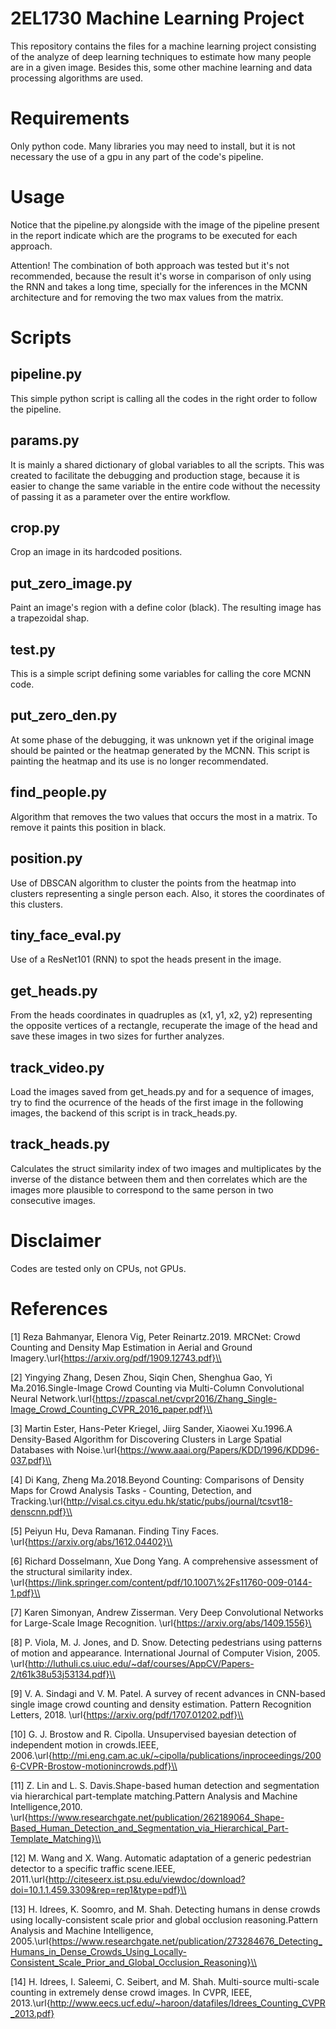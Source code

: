 # 2EL1730 Machine Learning Project

This repository contains the files for a machine learning project consisting of the analyze of deep learning techniques to estimate how many people are in a given image. Besides this, some other machine learning and data processing algorithms are used.

# Requirements

Only python code. Many libraries you may need to install, but it is not necessary the use of a gpu in any part of the code's pipeline.

# Usage

Notice that the pipeline.py alongside with the image of the pipeline present in the report indicate which are the programs to be executed for each approach. 

Attention! The combination of both approach was tested but it's not recommended, because the result it's worse in comparison of only using the RNN and takes a long time, specially for the inferences in the MCNN architecture and for removing the two max values from the matrix.

# Scripts

## pipeline.py

This simple python script is calling all the codes in the right order to follow the pipeline.

## params.py

It is mainly a shared dictionary of global variables to all the scripts. This was created to facilitate the debugging and production stage, because it is easier to change the same variable in the entire code without the necessity of passing it as a parameter over the entire workflow.

## crop.py

Crop an image in its hardcoded positions.

## put_zero_image.py

Paint an image's region with a define color (black). The resulting image has a trapezoidal shap. 

## test.py

This is a simple script defining some variables for calling the core MCNN code.

## put_zero_den.py

At some phase of the debugging, it was unknown yet if the original image should be painted or the heatmap generated by the MCNN. This script is painting the heatmap and its use is no longer recommendated.

## find_people.py

Algorithm that removes the two values that occurs the most in a matrix. To remove it paints this position in black.

## position.py

Use of DBSCAN algorithm to cluster the points from the heatmap into clusters representing a single person each. Also, it stores the coordinates of this clusters. 

## tiny_face_eval.py

Use of a ResNet101 (RNN) to spot the heads present in the image. 

## get_heads.py

From the heads coordinates in quadruples as (x1, y1, x2, y2) representing the opposite vertices of a rectangle, recuperate the image of the head and save these images in two sizes for further analyzes.

## track_video.py

Load the images saved from get_heads.py and for a sequence of images, try to find the ocurrence of the heads of the first image in the following images, the backend of this script is in track_heads.py.

## track_heads.py

Calculates the struct similarity index of two images and multiplicates by the inverse of the distance between them and then correlates which are the images more plausible to correspond to the same person in two consecutive images.

# Disclaimer

Codes are tested only on CPUs, not GPUs.

# References

[1] Reza Bahmanyar, Elenora Vig, Peter Reinartz.2019. MRCNet: Crowd Counting and Density Map Estimation in Aerial and Ground Imagery.\url{https://arxiv.org/pdf/1909.12743.pdf}\\

[2] Yingying Zhang, Desen Zhou, Siqin Chen, Shenghua Gao, Yi Ma.2016.Single-Image Crowd Counting via Multi-Column Convolutional Neural Network.\url{https://zpascal.net/cvpr2016/Zhang_Single-Image_Crowd_Counting_CVPR_2016_paper.pdf}\\

[3] Martin Ester, Hans-Peter Kriegel, Jiirg Sander, Xiaowei Xu.1996.A Density-Based Algorithm for Discovering Clusters
in Large Spatial Databases with Noise.\url{https://www.aaai.org/Papers/KDD/1996/KDD96-037.pdf}\\

[4] Di Kang, Zheng Ma.2018.Beyond Counting: Comparisons of Density Maps for Crowd
Analysis Tasks - Counting, Detection, and Tracking.\url{http://visal.cs.cityu.edu.hk/static/pubs/journal/tcsvt18-denscnn.pdf}\\

[5] Peiyun Hu, Deva Ramanan. Finding Tiny Faces. \url{https://arxiv.org/abs/1612.04402}\\

[6] Richard Dosselmann, Xue Dong Yang. A comprehensive assessment of the structural similarity index. \url{https://link.springer.com/content/pdf/10.1007\%2Fs11760-009-0144-1.pdf}\\

[7] Karen Simonyan, Andrew Zisserman. Very Deep Convolutional Networks for Large-Scale Image Recognition. \url{https://arxiv.org/abs/1409.1556}\

[8]  P. Viola, M. J. Jones, and D. Snow. Detecting pedestrians using patterns of motion and appearance. International Journal
of Computer Vision, 2005. \url{http://luthuli.cs.uiuc.edu/~daf/courses/AppCV/Papers-2/t61k38u53j53134.pdf}\\

[9] V. A. Sindagi and V. M. Patel. A survey of recent advances in CNN-based single image
crowd counting and density estimation. Pattern Recognition Letters, 2018.
\url{https://arxiv.org/pdf/1707.01202.pdf}\\

[10] G. J. Brostow and R. Cipolla. Unsupervised bayesian detection of independent motion in crowds.IEEE, 2006.\url{http://mi.eng.cam.ac.uk/~cipolla/publications/inproceedings/2006-CVPR-Brostow-motionincrowds.pdf}\\

[11] Z. Lin and L. S. Davis.Shape-based human detection
and segmentation via hierarchical part-template matching.Pattern Analysis and Machine Intelligence,2010. \url{https://www.researchgate.net/publication/262189064_Shape-Based_Human_Detection_and_Segmentation_via_Hierarchical_Part-Template_Matching}\\

[12]  M. Wang and X. Wang. Automatic adaptation of a generic
pedestrian detector to a specific traffic scene.IEEE, 2011.\url{http://citeseerx.ist.psu.edu/viewdoc/download?doi=10.1.1.459.3309&rep=rep1&type=pdf}\\

[13]  H. Idrees, K. Soomro, and M. Shah. Detecting humans in
dense crowds using locally-consistent scale prior and global
occlusion reasoning.Pattern Analysis and Machine Intelligence, 2005.\url{https://www.researchgate.net/publication/273284676_Detecting_Humans_in_Dense_Crowds_Using_Locally-Consistent_Scale_Prior_and_Global_Occlusion_Reasoning}\\

[14]  H. Idrees, I. Saleemi, C. Seibert, and M. Shah. Multi-source
multi-scale counting in extremely dense crowd images. In
CVPR, IEEE, 2013.\url{http://www.eecs.ucf.edu/~haroon/datafiles/Idrees_Counting_CVPR_2013.pdf}


